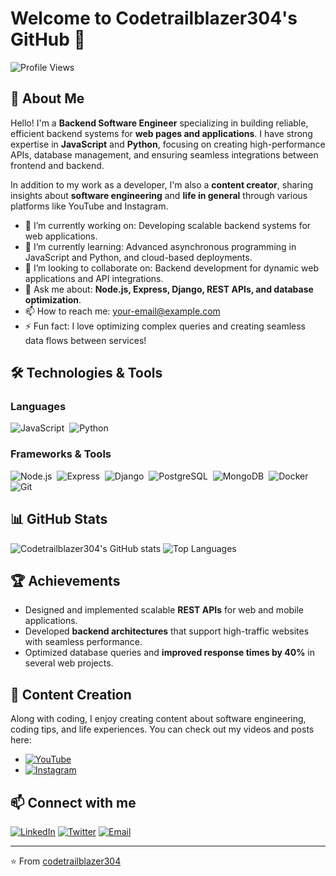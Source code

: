 # Welcome to Codetrailblazer304's GitHub 👋

![Profile Views](https://komarev.com/ghpvc/?username=codetrailblazer304&style=flat-square)

## 🚀 About Me

Hello! I'm a **Backend Software Engineer** specializing in building reliable, efficient backend systems for **web pages and applications**. I have strong expertise in **JavaScript** and **Python**, focusing on creating high-performance APIs, database management, and ensuring seamless integrations between frontend and backend.

In addition to my work as a developer, I'm also a **content creator**, sharing insights about **software engineering** and **life in general** through various platforms like YouTube and Instagram.

- 🔭 I’m currently working on: Developing scalable backend systems for web applications.
- 🌱 I’m currently learning: Advanced asynchronous programming in JavaScript and Python, and cloud-based deployments.
- 👯 I’m looking to collaborate on: Backend development for dynamic web applications and API integrations.
- 💬 Ask me about: **Node.js, Express, Django, REST APIs, and database optimization**.
- 📫 How to reach me: [your-email@example.com](mailto:your-email@example.com)
- ⚡ Fun fact: I love optimizing complex queries and creating seamless data flows between services!

## 🛠️ Technologies & Tools

### Languages
![JavaScript](https://img.shields.io/badge/-JavaScript-05122A?style=flat&logo=javascript)&nbsp;
![Python](https://img.shields.io/badge/-Python-05122A?style=flat&logo=python)&nbsp;

### Frameworks & Tools
![Node.js](https://img.shields.io/badge/-Node.js-05122A?style=flat&logo=node.js)&nbsp;
![Express](https://img.shields.io/badge/-Express.js-05122A?style=flat&logo=express)&nbsp;
![Django](https://img.shields.io/badge/-Django-05122A?style=flat&logo=django)&nbsp;
![PostgreSQL](https://img.shields.io/badge/-PostgreSQL-05122A?style=flat&logo=postgresql)&nbsp;
![MongoDB](https://img.shields.io/badge/-MongoDB-05122A?style=flat&logo=mongodb)&nbsp;
![Docker](https://img.shields.io/badge/-Docker-05122A?style=flat&logo=docker)&nbsp;
![Git](https://img.shields.io/badge/-Git-05122A?style=flat&logo=git)&nbsp;

## 📊 GitHub Stats

![Codetrailblazer304's GitHub stats](https://github-readme-stats.vercel.app/api?username=codetrailblazer304&show_icons=true&theme=radical)
![Top Languages](https://github-readme-stats.vercel.app/api/top-langs/?username=codetrailblazer304&layout=compact&theme=radical)

## 🏆 Achievements

- Designed and implemented scalable **REST APIs** for web and mobile applications.
- Developed **backend architectures** that support high-traffic websites with seamless performance.
- Optimized database queries and **improved response times by 40%** in several web projects.

## 🎥 Content Creation

Along with coding, I enjoy creating content about software engineering, coding tips, and life experiences. You can check out my videos and posts here:

- [![YouTube](https://img.shields.io/badge/YouTube-%23FF0000.svg?style=flat&logo=youtube&logoColor=white)](https://youtube.com/yourchannel) 
- [![Instagram](https://img.shields.io/badge/Instagram-E4405F?style=flat&logo=instagram&logoColor=white)](https://instagram.com/yourhandle)

## 📫 Connect with me

[![LinkedIn](https://img.shields.io/badge/LinkedIn-0077B5?style=flat&logo=linkedin)](https://www.linkedin.com/in/yourname)
[![Twitter](https://img.shields.io/badge/Twitter-%231DA1F2.svg?style=flat&logo=twitter)](https://twitter.com/yourhandle)
[![Email](https://img.shields.io/badge/Email-D14836?style=flat&logo=gmail&logoColor=white)](mailto:your-email@example.com)

---

⭐️ From [codetrailblazer304](https://github.com/codetrailblazer304)
